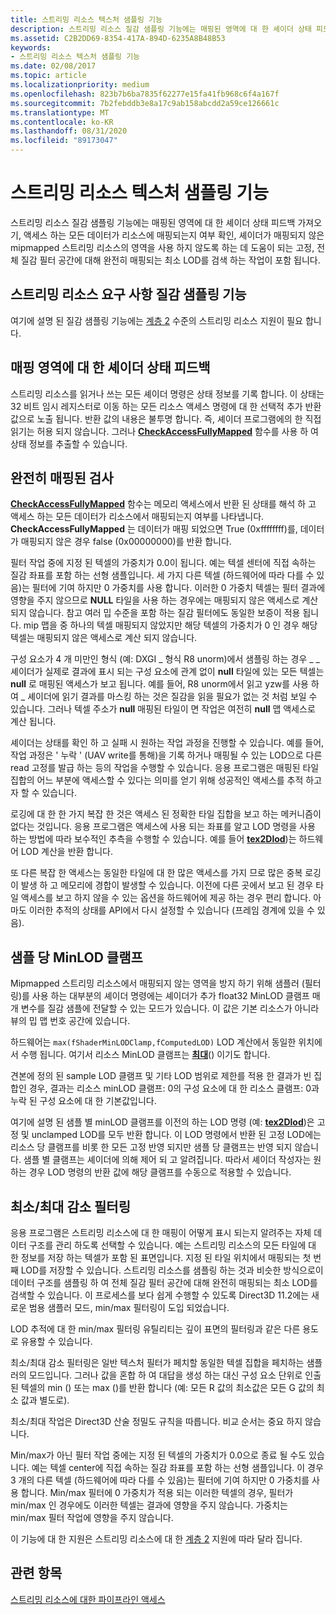 ```yaml
---
title: 스트리밍 리소스 텍스처 샘플링 기능
description: 스트리밍 리소스 질감 샘플링 기능에는 매핑된 영역에 대 한 셰이더 상태 피드백 가져오기, 액세스 하는 모든 데이터가 리소스에 매핑되는지 여부 확인, 셰이더가 매핑되지 않은 mipmapped 스트리밍 리소스의 영역을 사용 하지 않도록 하는 데 도움이 되는 고정, 전체 질감 필터 공간에 대해 완전히 매핑되는 최소 LOD를 검색 하는 작업이 포함 됩니다.
ms.assetid: C2B2DD69-8354-417A-894D-6235A8B48B53
keywords:
- 스트리밍 리소스 텍스처 샘플링 기능
ms.date: 02/08/2017
ms.topic: article
ms.localizationpriority: medium
ms.openlocfilehash: 823b7b6ba7835f62277e15fa41fb968c6f4a167f
ms.sourcegitcommit: 7b2febddb3e8a17c9ab158abcdd2a59ce126661c
ms.translationtype: MT
ms.contentlocale: ko-KR
ms.lasthandoff: 08/31/2020
ms.locfileid: "89173047"
---
```

# <a name="streaming-resources-texture-sampling-features"></a>스트리밍 리소스 텍스처 샘플링 기능


스트리밍 리소스 질감 샘플링 기능에는 매핑된 영역에 대 한 셰이더 상태 피드백 가져오기, 액세스 하는 모든 데이터가 리소스에 매핑되는지 여부 확인, 셰이더가 매핑되지 않은 mipmapped 스트리밍 리소스의 영역을 사용 하지 않도록 하는 데 도움이 되는 고정, 전체 질감 필터 공간에 대해 완전히 매핑되는 최소 LOD를 검색 하는 작업이 포함 됩니다.

## <a name="span-idrequirements_of_streaming_resources_texture_sampling_featuresspanspan-idrequirements_of_streaming_resources_texture_sampling_featuresspanspan-idrequirements_of_streaming_resources_texture_sampling_featuresspanrequirements-of-streaming-resources-texture-sampling-features"></a><span id="Requirements_of_streaming_resources_texture_sampling_features"></span><span id="requirements_of_streaming_resources_texture_sampling_features"></span><span id="REQUIREMENTS_OF_STREAMING_RESOURCES_TEXTURE_SAMPLING_FEATURES"></span>스트리밍 리소스 요구 사항 질감 샘플링 기능


여기에 설명 된 질감 샘플링 기능에는 [계층 2](tier-2.md) 수준의 스트리밍 리소스 지원이 필요 합니다.

## <a name="span-idshader_status_feedback_about_mapped_areasspanspan-idshader_status_feedback_about_mapped_areasspanspan-idshader_status_feedback_about_mapped_areasspanshader-status-feedback-about-mapped-areas"></a><span id="Shader_status_feedback_about_mapped_areas"></span><span id="shader_status_feedback_about_mapped_areas"></span><span id="SHADER_STATUS_FEEDBACK_ABOUT_MAPPED_AREAS"></span>매핑 영역에 대 한 셰이더 상태 피드백


스트리밍 리소스를 읽거나 쓰는 모든 셰이더 명령은 상태 정보를 기록 합니다. 이 상태는 32 비트 임시 레지스터로 이동 하는 모든 리소스 액세스 명령에 대 한 선택적 추가 반환 값으로 노출 됩니다. 반환 값의 내용은 불투명 합니다. 즉, 셰이더 프로그램에의 한 직접 읽기는 허용 되지 않습니다. 그러나 [**CheckAccessFullyMapped**](/windows/desktop/direct3dhlsl/checkaccessfullymapped) 함수를 사용 하 여 상태 정보를 추출할 수 있습니다.

## <a name="span-idfully_mapped_checkspanspan-idfully_mapped_checkspanspan-idfully_mapped_checkspanfully-mapped-check"></a><span id="Fully_mapped_check"></span><span id="fully_mapped_check"></span><span id="FULLY_MAPPED_CHECK"></span>완전히 매핑된 검사


[**CheckAccessFullyMapped**](/windows/desktop/direct3dhlsl/checkaccessfullymapped) 함수는 메모리 액세스에서 반환 된 상태를 해석 하 고 액세스 하는 모든 데이터가 리소스에서 매핑되는지 여부를 나타냅니다. **CheckAccessFullyMapped** 는 데이터가 매핑 되었으면 True (0xffffffff)를, 데이터가 매핑되지 않은 경우 false (0x00000000)를 반환 합니다.

필터 작업 중에 지정 된 텍셀의 가중치가 0.0이 됩니다. 예는 텍셀 센터에 직접 속하는 질감 좌표를 포함 하는 선형 샘플입니다. 세 가지 다른 텍셀 (하드웨어에 따라 다를 수 있음)는 필터에 기여 하지만 0 가중치를 사용 합니다. 이러한 0 가중치 텍셀는 필터 결과에 영향을 주지 않으므로 **NULL** 타일을 사용 하는 경우에는 매핑되지 않은 액세스로 계산 되지 않습니다. 참고 여러 밉 수준을 포함 하는 질감 필터에도 동일한 보증이 적용 됩니다. mip 맵을 중 하나의 텍셀 매핑되지 않았지만 해당 텍셀의 가중치가 0 인 경우 해당 텍셀는 매핑되지 않은 액세스로 계산 되지 않습니다.

구성 요소가 4 개 미만인 형식 (예: DXGI \_ 형식 R8 unorm)에서 샘플링 하는 경우 \_ \_ 셰이더가 실제로 결과에 표시 되는 구성 요소에 관계 없이 **null** 타일에 있는 모든 텍셀는 **null** 로 매핑된 액세스가 보고 됩니다. 예를 들어, R8 unorm에서 읽고 yzw를 사용 하 여 \_ 셰이더에 읽기 결과를 마스킹 하는 것은 질감을 읽을 필요가 없는 것 처럼 보일 수 있습니다. 그러나 텍셀 주소가 **null** 매핑된 타일이 면 작업은 여전히 **null** 맵 액세스로 계산 됩니다.

셰이더는 상태를 확인 하 고 실패 시 원하는 작업 과정을 진행할 수 있습니다. 예를 들어, 작업 과정은 ' 누락 ' (UAV write를 통해)을 기록 하거나 매핑될 수 있는 LOD으로 다른 read 고정를 발급 하는 등의 작업을 수행할 수 있습니다. 응용 프로그램은 매핑된 타일 집합의 어느 부분에 액세스할 수 있다는 의미를 얻기 위해 성공적인 액세스를 추적 하고자 할 수 있습니다.

로깅에 대 한 한 가지 복잡 한 것은 액세스 된 정확한 타일 집합을 보고 하는 메커니즘이 없다는 것입니다. 응용 프로그램은 액세스에 사용 되는 좌표를 알고 LOD 명령을 사용 하는 방법에 따라 보수적인 추측을 수행할 수 있습니다. 예를 들어 [**tex2Dlod**](/windows/desktop/direct3dhlsl/dx-graphics-hlsl-tex2dlod))는 하드웨어 LOD 계산을 반환 합니다.

또 다른 복잡 한 액세스는 동일한 타일에 대 한 많은 액세스를 가지 므로 많은 중복 로깅이 발생 하 고 메모리에 경합이 발생할 수 있습니다. 이전에 다른 곳에서 보고 된 경우 타일 액세스를 보고 하지 않을 수 있는 옵션을 하드웨어에 제공 하는 경우 편리 합니다. 아마도 이러한 추적의 상태를 API에서 다시 설정할 수 있습니다 (프레임 경계에 있을 수 있음).

## <a name="span-idper-sample_minlod_clampspanspan-idper-sample_minlod_clampspanspan-idper-sample_minlod_clampspanper-sample-minlod-clamp"></a><span id="Per-sample_MinLOD_clamp"></span><span id="per-sample_minlod_clamp"></span><span id="PER-SAMPLE_MINLOD_CLAMP"></span>샘플 당 MinLOD 클램프


Mipmapped 스트리밍 리소스에서 매핑되지 않는 영역을 방지 하기 위해 샘플러 (필터링)를 사용 하는 대부분의 셰이더 명령에는 셰이더가 추가 float32 MinLOD 클램프 매개 변수를 질감 샘플에 전달할 수 있는 모드가 있습니다. 이 값은 기본 리소스가 아니라 뷰의 밉 맵 번호 공간에 있습니다.

하드웨어는 ` max(fShaderMinLODClamp,fComputedLOD) ` LOD 계산에서 동일한 위치에서 수행 됩니다. 여기서 리소스 MinLOD 클램프는 [**최대**](/windows/desktop/direct3dhlsl/dx-graphics-hlsl-max)() 이기도 합니다.

견본에 정의 된 sample LOD 클램프 및 기타 LOD 범위로 제한를 적용 한 결과가 빈 집합인 경우, 결과는 리소스 minLOD 클램프: 0의 구성 요소에 대 한 리소스 클램프: 0과 누락 된 구성 요소에 대 한 기본값입니다.

여기에 설명 된 샘플 별 minLOD 클램프를 이전의 하는 LOD 명령 (예: [**tex2Dlod**](/windows/desktop/direct3dhlsl/dx-graphics-hlsl-tex2dlod))은 고정 및 unclamped LOD를 모두 반환 합니다. 이 LOD 명령에서 반환 된 고정 LOD에는 리소스 당 클램프를 비롯 한 모든 고정 반영 되지만 샘플 당 클램프는 반영 되지 않습니다. 샘플 별 클램프는 셰이더에 의해 제어 되 고 알려집니다. 따라서 셰이더 작성자는 원하는 경우 LOD 명령의 반환 값에 해당 클램프를 수동으로 적용할 수 있습니다.

## <a name="span-idmin_max_reduction_filteringspanspan-idmin_max_reduction_filteringspanspan-idmin_max_reduction_filteringspanminmax-reduction-filtering"></a><span id="Min_Max_reduction_filtering"></span><span id="min_max_reduction_filtering"></span><span id="MIN_MAX_REDUCTION_FILTERING"></span>최소/최대 감소 필터링


응용 프로그램은 스트리밍 리소스에 대 한 매핑이 어떻게 표시 되는지 알려주는 자체 데이터 구조를 관리 하도록 선택할 수 있습니다. 예는 스트리밍 리소스의 모든 타일에 대 한 정보를 저장 하는 텍셀가 포함 된 표면입니다. 지정 된 타일 위치에서 매핑되는 첫 번째 LOD를 저장할 수 있습니다. 스트리밍 리소스를 샘플링 하는 것과 비슷한 방식으로이 데이터 구조를 샘플링 하 여 전체 질감 필터 공간에 대해 완전히 매핑되는 최소 LOD를 검색할 수 있습니다. 이 프로세스를 보다 쉽게 수행할 수 있도록 Direct3D 11.2에는 새로운 범용 샘플러 모드, min/max 필터링이 도입 되었습니다.

LOD 추적에 대 한 min/max 필터링 유틸리티는 깊이 표면의 필터링과 같은 다른 용도로 유용할 수 있습니다.

최소/최대 감소 필터링은 일반 텍스처 필터가 페치할 동일한 텍셀 집합을 페치하는 샘플러의 모드입니다. 그러나 값을 혼합 하 여 대답을 생성 하는 대신 구성 요소 단위로 인출 된 텍셀의 min () 또는 max ()를 반환 합니다 (예: 모든 R 값의 최소값은 모든 G 값의 최소 값과 별도로).

최소/최대 작업은 Direct3D 산술 정밀도 규칙을 따릅니다. 비교 순서는 중요 하지 않습니다.

Min/max가 아닌 필터 작업 중에는 지정 된 텍셀의 가중치가 0.0으로 종료 될 수도 있습니다. 예는 텍셀 center에 직접 속하는 질감 좌표를 포함 하는 선형 샘플입니다. 이 경우 3 개의 다른 텍셀 (하드웨어에 따라 다를 수 있음)는 필터에 기여 하지만 0 가중치를 사용 합니다. Min/max 필터에 0 가중치가 적용 되는 이러한 텍셀의 경우, 필터가 min/max 인 경우에도 이러한 텍셀는 결과에 영향을 주지 않습니다. 가중치는 min/max 필터 작업에 영향을 주지 않습니다.

이 기능에 대 한 지원은 스트리밍 리소스에 대 한 [계층 2](tier-2.md) 지원에 따라 달라 집니다.

## <a name="span-idrelated-topicsspanrelated-topics"></a><span id="related-topics"></span>관련 항목


[스트리밍 리소스에 대한 파이프라인 액세스](pipeline-access-to-streaming-resources.md)

 

 